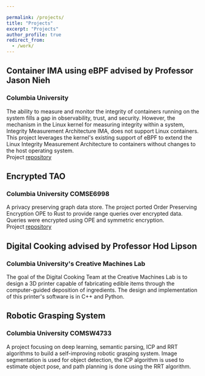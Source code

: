 ```yaml
---

permalink: /projects/
title: "Projects"
excerpt: "Projects"
author_profile: true
redirect_from: 
  - /work/
---
```


## Container IMA using eBPF **advised by Professor Jason Nieh** 
### Columbia University
 The ability to measure and monitor the integrity of containers running on the system fills a gap in observability, trust, and security. However, the mechanism in the Linux kernel for measuring integrity within a system, Integrity Measurement Architecture IMA, does not support Linux containers. This project leverages the kernel's existing support of eBPF to extend the Linux Integrity Measurement Architecture to containers without changes to the host operating system. \
Project [repository](https://github.com/avery-blanchard/container-ima)

## Encrypted TAO
### Columbia University COMSE6998
A privacy preserving graph data store. The project ported Order Preserving Encryption OPE to Rust to provide range queries over encrypted data. Queries were encrypted using OPE and symmetric encryption. \
Project [repository](https://github.com/encrypted-tao/encrypted-tao)

## Digital Cooking **advised by Professor Hod Lipson**
### Columbia University's Creative Machines Lab
The goal of the Digital Cooking Team at the Creative Machines Lab is to design a 3D printer capable of fabricating edible items through the computer-guided deposition of ingredients. The design and implementation of this printer's software is in C++ and Python.

## Robotic Grasping System 
### Columbia University COMSW4733
A project focusing on deep learning, semantic parsing, ICP and RRT algorithms to build a self-improving robotic grasping system. Image segmentation is used for object detection, the ICP algorithm is used to estimate object pose, and path planning is done using the RRT algorithm.